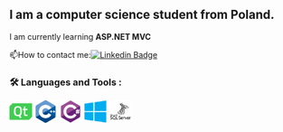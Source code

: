 ## I am a computer science student from Poland.
I am currently learning **ASP.NET MVC**

:mailbox:How to contact me:[![Linkedin Badge](https://img.shields.io/badge/-Linkedin-blue?style=flat&logo=Linkedin&logoColor=white)](https://www.linkedin.com/in/kamilsurlas)


### :hammer_and_wrench: Languages and Tools :
<div id="technologies">
<img src="https://github.com/devicons/devicon/blob/master/icons/qt/qt-original.svg" title="Qt" alt="Qt" width="40" height="40"/>
<img src="https://github.com/devicons/devicon/blob/master/icons/cplusplus/cplusplus-original.svg" title="Cpp" alt="Cpp" width="40" height="40"/>
<img src="https://github.com/devicons/devicon/blob/master/icons/csharp/csharp-original.svg" title="Csharp" alt="Csharp" width="40" height="40"/>
<img src="https://github.com/devicons/devicon/blob/master/icons/windows8/windows8-original.svg" title="Win" alt="Win" width="40" height="40"/>
<img src="https://github.com/devicons/devicon/blob/master/icons/microsoftsqlserver/microsoftsqlserver-plain-wordmark.svg" title="MsSqlServer" alt="MsSqlServer" width="40" height="40"/>
</div>
